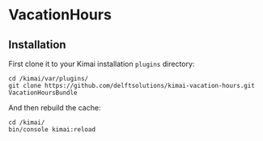 # VacationHours

## Installation

First clone it to your Kimai installation `plugins` directory:
```
cd /kimai/var/plugins/
git clone https://github.com/delftsolutions/kimai-vacation-hours.git VacationHoursBundle
```

And then rebuild the cache: 
```
cd /kimai/
bin/console kimai:reload
```
